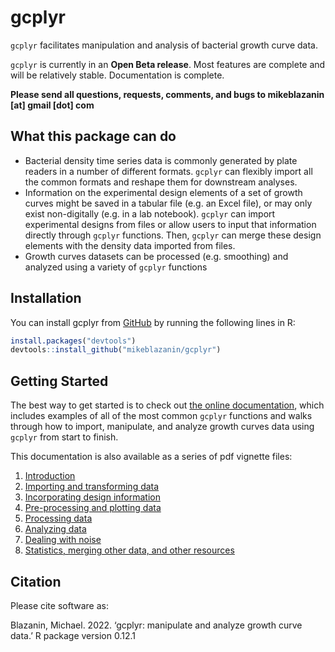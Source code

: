 
<!-- README.md is generated from README.Rmd. Please edit that file -->
<!--
You'll still need to render `README.Rmd` regularly, to keep `README.md` up-to-date. `devtools::build_readme()` is handy for this. You could also use GitHub Actions to re-render `README.Rmd` every time you push. An example workflow can be found here: <https://github.com/r-lib/actions/tree/v1/examples>.

You can also embed plots in R chunks. In that case, don't forget to commit and push the resulting figure files, so they display on GitHub and CRAN.
-->

# gcplyr

<!-- badges: start -->
<!-- badges: end -->

`gcplyr` facilitates manipulation and analysis of bacterial growth curve
data.

`gcplyr` is currently in an **Open Beta release**. Most features are
complete and will be relatively stable. Documentation is complete.

**Please send all questions, requests, comments, and bugs to
mikeblazanin \[at\] gmail \[dot\] com**

## What this package can do

- Bacterial density time series data is commonly generated by plate
  readers in a number of different formats. `gcplyr` can flexibly import
  all the common formats and reshape them for downstream analyses.
- Information on the experimental design elements of a set of growth
  curves might be saved in a tabular file (e.g. an Excel file), or may
  only exist non-digitally (e.g. in a lab notebook). `gcplyr` can import
  experimental designs from files or allow users to input that
  information directly through `gcplyr` functions. Then, `gcplyr` can
  merge these design elements with the density data imported from files.
- Growth curves datasets can be processed (e.g. smoothing) and analyzed
  using a variety of `gcplyr` functions

## Installation

You can install gcplyr from [GitHub](https://github.com/) by running the
following lines in R:

``` r
install.packages("devtools")
devtools::install_github("mikeblazanin/gcplyr")
```

## Getting Started

The best way to get started is to check out [the online
documentation](https://mikeblazanin.github.io/gcplyr), which includes
examples of all of the most common `gcplyr` functions and walks through
how to import, manipulate, and analyze growth curves data using `gcplyr`
from start to finish.

This documentation is also available as a series of pdf vignette files:

1.  [Introduction](./vignettes/gcplyr.pdf)
2.  [Importing and transforming data](./vignettes/import_transform.pdf)
3.  [Incorporating design
    information](./vignettes/incorporate_designs.pdf)
4.  [Pre-processing and plotting data](./vignettes/preprocess_plot.pdf)
5.  [Processing data](./vignettes/process.pdf)
6.  [Analyzing data](./vignettes/analyze.pdf)
7.  [Dealing with noise](./vignettes/noise.pdf)
8.  [Statistics, merging other data, and other
    resources](./vignettes/conclusion.pdf)

## Citation

Please cite software as:

Blazanin, Michael. 2022. ‘gcplyr: manipulate and analyze growth curve
data.’ R package version 0.12.1
